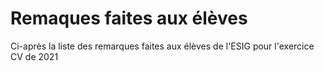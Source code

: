 # Remaques faites aux élèves

Ci-après la liste des remarques faites aux élèves de l'ESIG pour l'exercice CV de 2021